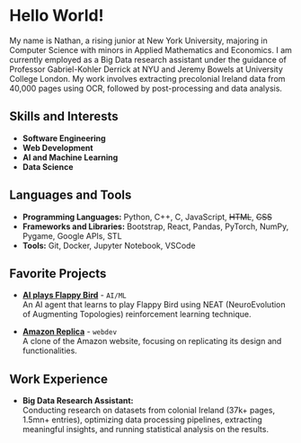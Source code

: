 # Hello World! 

My name is Nathan, a rising junior at New York University, majoring in Computer Science with minors in Applied Mathematics and Economics. I am currently employed as a Big Data research assistant under the guidance of Professor Gabriel-Kohler Derrick at NYU and Jeremy Bowels at University College London. My work involves extracting precolonial Ireland data from 40,000 pages using OCR, followed by post-processing and data analysis.

## Skills and Interests
- **Software Engineering**
- **Web Development**
- **AI and Machine Learning**
- **Data Science**

## Languages and Tools
- **Programming Languages:** Python, C++, C, JavaScript, ~~HTML~~, ~~CSS~~
- **Frameworks and Libraries:** Bootstrap, React, Pandas, PyTorch, NumPy, Pygame, Google APIs, STL
- **Tools:** Git, Docker, Jupyter Notebook, VSCode

## Favorite Projects
- **[AI plays Flappy Bird](https://github.com/nathanbehailuz/AI-plays-Flappy-Bird)** - `AI/ML`  
  An AI agent that learns to play Flappy Bird using NEAT (NeuroEvolution of Augmenting Topologies) reinforcement learning technique.

- **[Amazon Replica](https://github.com/nathanbehailuz/amazon-replica)** - `webdev`  
  A clone of the Amazon website, focusing on replicating its design and functionalities.

## Work Experience
- **Big Data Research Assistant:**  
  Conducting research on datasets from colonial Ireland (37k+ pages, 1.5mn+ entries), optimizing data processing pipelines, extracting meaningful insights, and running statistical analysis on the results.
